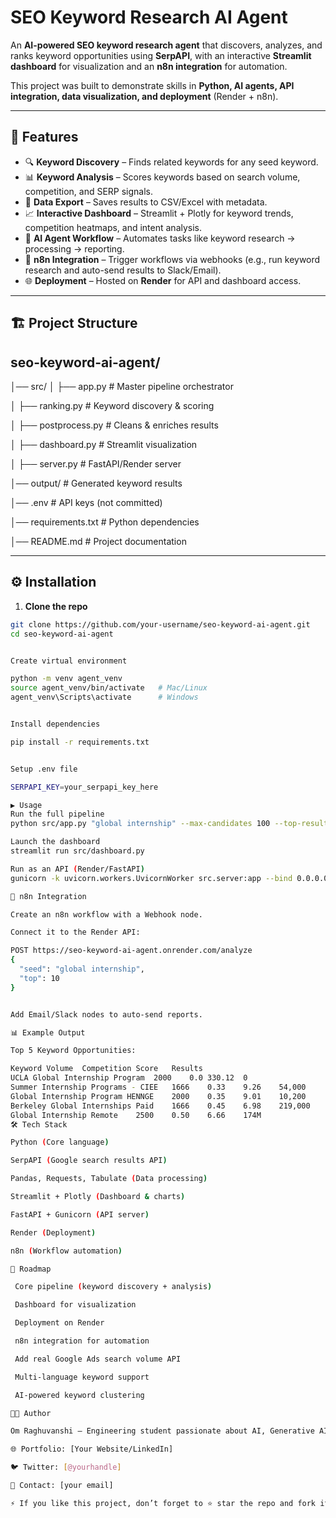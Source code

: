 # SEO Keyword Research AI Agent  

An **AI-powered SEO keyword research agent** that discovers, analyzes, and ranks keyword opportunities using **SerpAPI**, with an interactive **Streamlit dashboard** for visualization and an **n8n integration** for automation.  

This project was built to demonstrate skills in **Python, AI agents, API integration, data visualization, and deployment** (Render + n8n).  

---

## 🚀 Features  

- 🔍 **Keyword Discovery** – Finds related keywords for any seed keyword.  
- 📊 **Keyword Analysis** – Scores keywords based on search volume, competition, and SERP signals.  
- 📂 **Data Export** – Saves results to CSV/Excel with metadata.  
- 📈 **Interactive Dashboard** – Streamlit + Plotly for keyword trends, competition heatmaps, and intent analysis.  
- 🤖 **AI Agent Workflow** – Automates tasks like keyword research → processing → reporting.  
- 🔗 **n8n Integration** – Trigger workflows via webhooks (e.g., run keyword research and auto-send results to Slack/Email).  
- 🌐 **Deployment** – Hosted on **Render** for API and dashboard access.  

---

## 🏗️ Project Structure  

## seo-keyword-ai-agent/
│── src/
│ ├── app.py # Master pipeline orchestrator

│ ├── ranking.py # Keyword discovery & scoring

│ ├── postprocess.py # Cleans & enriches results

│ ├── dashboard.py # Streamlit visualization

│ ├── server.py # FastAPI/Render server

│── output/ # Generated keyword results

│── .env # API keys (not committed)

│── requirements.txt # Python dependencies

│── README.md # Project documentation



---

## ⚙️ Installation  

1. **Clone the repo**  
```bash
git clone https://github.com/your-username/seo-keyword-ai-agent.git
cd seo-keyword-ai-agent


Create virtual environment

python -m venv agent_venv
source agent_venv/bin/activate   # Mac/Linux
agent_venv\Scripts\activate      # Windows


Install dependencies

pip install -r requirements.txt


Setup .env file

SERPAPI_KEY=your_serpapi_key_here

▶️ Usage
Run the full pipeline
python src/app.py "global internship" --max-candidates 100 --top-results 50

Launch the dashboard
streamlit run src/dashboard.py

Run as an API (Render/FastAPI)
gunicorn -k uvicorn.workers.UvicornWorker src.server:app --bind 0.0.0.0:8000 --workers 2

🔗 n8n Integration

Create an n8n workflow with a Webhook node.

Connect it to the Render API:

POST https://seo-keyword-ai-agent.onrender.com/analyze
{
  "seed": "global internship",
  "top": 10
}


Add Email/Slack nodes to auto-send reports.

📊 Example Output

Top 5 Keyword Opportunities:

Keyword	Volume	Competition	Score	Results
UCLA Global Internship Program	2000	0.0	330.12	0
Summer Internship Programs - CIEE	1666	0.33	9.26	54,000
Global Internship Program HENNGE	2000	0.35	9.01	10,200
Berkeley Global Internships Paid	1666	0.45	6.98	219,000
Global Internship Remote	2500	0.50	6.66	174M
🛠️ Tech Stack

Python (Core language)

SerpAPI (Google search results API)

Pandas, Requests, Tabulate (Data processing)

Streamlit + Plotly (Dashboard & charts)

FastAPI + Gunicorn (API server)

Render (Deployment)

n8n (Workflow automation)

📌 Roadmap

 Core pipeline (keyword discovery + analysis)

 Dashboard for visualization

 Deployment on Render

 n8n integration for automation

 Add real Google Ads search volume API

 Multi-language keyword support

 AI-powered keyword clustering

👨‍💻 Author

Om Raghuvanshi – Engineering student passionate about AI, Generative AI, and Travel Filmmaking.

🌐 Portfolio: [Your Website/LinkedIn]

🐦 Twitter: [@yourhandle]

📧 Contact: [your email]

⚡ If you like this project, don’t forget to ⭐ star the repo and fork it!




